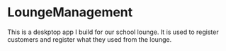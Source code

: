 # LoungeManagement
This is a deskptop app I build for our school lounge.
It is used to register customers and register what they used from the lounge.

